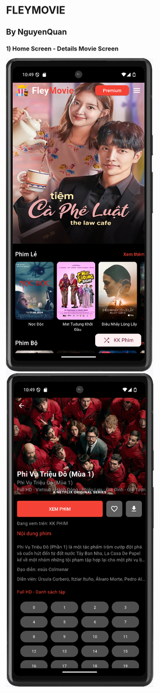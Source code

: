 # FLEYMOVIE

## By NguyenQuan

### 1) Home Screen - Details Movie Screen
![img_2.png](img_2.png)
![img_3.png](img_3.png)